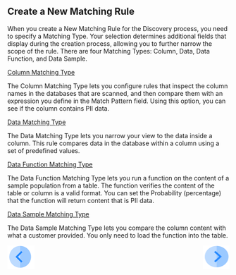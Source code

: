 ## Create a New Matching Rule

When you create a New Matching Rule for the Discovery process, you need to specify a Matching Type. Your selection determines additional fields that display during the creation process, allowing you to further narrow the scope of the rule. There are four Matching Types: Column, Data, Data Function, and Data Sample.

[Column Matching Type](/articles/demo_project/DPM_Demo_Project/07_Discovery/03_03_02_Discovery_NewMatchingRule_Column.md)

The Column Matching Type lets you configure rules that inspect the column names in the databases that are scanned, and then compare them with an expression you define in the Match Pattern field. Using this option, you can see if the column contains PII data.

[Data Matching Type](/articles/demo_project/DPM_Demo_Project/07_Discovery/03_03_03_Discovery_NewMatchingRule_Data.md)

The Data Matching Type lets you narrow your view to the data inside a column. This rule compares data in the database within a column using a set of predefined values.

[Data Function Matching Type](/articles/demo_project/DPM_Demo_Project/07_Discovery/03_03_04_Discovery_NewMatchingRule_DataFunction.md)

The Data Function Matching Type lets you run a function on the content of a sample population from a table. The function verifies the content of the table or column is a valid format. You can set the Probability (percentage) that the function will return content that is PII data.

[Data Sample Matching Type](/articles/demo_project/DPM_Demo_Project/07_Discovery/03_03_05_Discovery_NewMatchingRule_DataSample.md)

The Data Sample Matching Type lets you compare the column content with what a customer provided. You only need to load the function into the table.



[![Previous](/articles/demo_project/DPM_Demo_Project/images/Previous.png)]( /articles/demo_project/DPM_Demo_Project/07_Discovery/03_02_Discovery_Login.md)[<img align="right" width="60" height="54" src="/articles/demo_project/DPM_Demo_Project/images/Next.png">](/articles/demo_project/DPM_Demo_Project/07_Discovery/03_03_02_Discovery_NewMatchingRule_Column.md)
